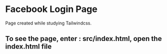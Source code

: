 <!DOCTYPE html>
<html lang="en">
<head>
    <meta charset="UTF-8">
</head>
<body>
    <h1>Facebook Login Page</h1>
    <p>Page created while studying Tailwindcss.</p>
    <h2>To see the page, enter : src/index.html, open the index.html file</h2>
</body>
</html>
